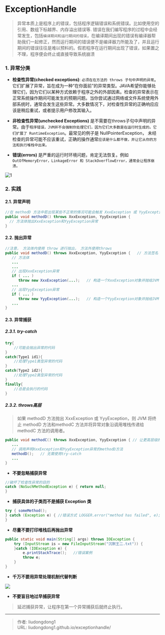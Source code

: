 # ExceptionHandle


> 异常本质上是程序上的错误，包括程序逻辑错误和系统错误。比如使用空的引用、数组下标越界、内存溢出错误等. 错误在我们编写程序的过程中会经常发生，包括`编译期间和运行期间的错误`，在编译期间出现的错误有编译器帮助我们一起修正，然而运行期间的错误便不是编译器力所能及了，并且运行期间的错误往往是难以预料的。假若程序在运行期间出现了错误，如果置之不理，程序便会终止或直接导致系统崩溃

### 1. 异常分类

- **检查性异常(checked exceptions)**: `必须在在方法的 throws 子句中声明的异常`。它们扩展了异常，旨在成为一种“在你面前”的异常类型。JAVA希望你能够处理它们，因为它们以某种方式依赖于程序之外的外部因素。检查的异常表示在正常系统操作期间可能发生的预期问题。当你尝试通过网络或文件系统使用外部系统时，通常会发生这些异常。大多数情况下，对检查性异常的正确响应应该是稍后重试，或者提示用户修改其输入。

- **非检查性异常(unchecked Exceptions)** 是不需要在throws子句中声明的异常。由于`程序错误，JVM并不会强制你处理它们，因为它们大多数是在运行时生成的。它们扩展了 RuntimeException`。最常见的例子是 NullPointerException， 未经检查的异常可能不应该重试，正确的操作通常`应该是什么都不做，并让它从你的方法和执行堆栈中出来。`
- **错误(errors)** 是严重的运行时环境问题，肯定无法恢复。例如 `OutOfMemoryError，LinkageError 和 StackOverflowError，通常会让程序崩溃。`

![1](https://gitee.com/github-25970295/blogpictureV2/raw/master/1.jpg)

### 2. 实践

#### 2.1. 异常声明

```java
//在 methodD 方法中若出现某些不正常的情况可能会触发 XxxException 或 YyyException 异常。
public void methodD() throws XxxException, YyyException {
  // 方法体抛出XxxException和YyyException异常
}
```

#### 2.2. 抛出异常

```java
//注意， 方法体内使用 throw 进行抛出， 方法外使用throws
public void methodD() throws XxxException, YyyException {   // 方法签名
   // 方法体
   ...
   ...
   // 出现XxxException异常
   if ( ... )
      throw new XxxException(...);   // 构造一个XxxException对象并抛给JVM
   ...
   // 出现YyyException异常
   if ( ... )
      throw new YyyException(...);   // 构造一个YyyException对象并抛给JVM
   ...
}
```

#### 2.3. 异常捕获

##### 2.3.1. try-catch

```java
try{
    //可能会抛出异常的代码
}
catch(Type1 id1){
    //处理Type1类型异常的代码
}
catch(Type2 id2){
    //处理Type2类型异常的代码
}
finally{
    //总是会执行的代码
}
```

##### 2.3.2. throws高层

> 如果 methodD 方法抛出 XxxException 或 YyyException，则 JVM 将终止 methodD 方法和methodC 方法并将异常对象沿调用堆栈传递给 methodC 方法的调用者。

```java
public void methodC() throws XxxException, YyyException { // 让更高层级的方法来处理
   ...
   // 调用声明XxxException和YyyException异常的methodD方法
   methodD();   // 无需使用try-catch
   ...
}
```

- **不要忽略捕获异常**

```java
//破坏了检查性异常的目的
catch (NoSuchMethodException e) { return null;
}
```

- **捕获具体的子类而不是捕获 Exception 类**

```java
try { someMethod();
} catch (Exception e) { //错误方式 LOGGER.error("method has failed", e);
}
```

- **尽量不要打印堆栈后再抛出异常**

```java
public static void main(String[] args) throws IOException {
	try (InputStream is = new FileInputStream("沉默王二.txt")) {
	}catch (IOException e) {
		e.printStackTrace();   //错误案例
		throw e;
	} 
}
```

- **千万不要用异常处理机制代替判断**

![](https://gitee.com/github-25970295/blogImage/raw/master/img/20210510092135.png)

- **不要盲目地过早捕获异常**

> 延迟捕获异常，让程序在第一个异常捕获后就终止执行。



---

> 作者: liudongdong1  
> URL: liudongdong1.github.io/exceptionhandle/  

